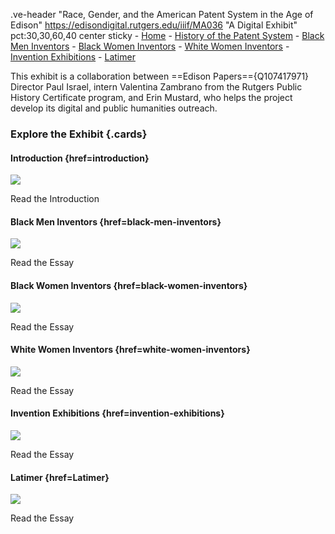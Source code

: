 .ve-header "Race, Gender, and the American Patent System in the Age of Edison" https://edisondigital.rutgers.edu/iiif/MA036 "A Digital Exhibit" pct:30,30,60,40 center sticky 
    - [Home](/)
    - [History of the Patent System](/history)
    - [Black Men Inventors](/black-men-inventors)
    - [Black Women Inventors](/black-women-inventors)
    - [White Women Inventors](/white-women-inventors)
    - [Invention Exhibitions](/invention-exhibitions)
    - [Latimer](/latimer)

This exhibit is a collaboration between ==Edison Papers=={Q107417971} Director Paul Israel, intern Valentina Zambrano from the Rutgers Public History Certificate program, and Erin Mustard, who helps the project develop its digital and public humanities outreach.

### Explore the Exhibit {.cards}

#### Introduction {href=introduction}

![](https://raw.githubusercontent.com/edisonpapers/media/main/ThomasAlvaEdison1884/Thomas_Alva_Edison_1884.jpg)

Read the Introduction 

#### Black Men Inventors  {href=black-men-inventors}

![](https://raw.githubusercontent.com/edisonpapers/media/main/diary/Diary_Entry_01.png)

Read the Essay

#### Black Women Inventors {href=black-women-inventors}

![](https://raw.githubusercontent.com/edisonpapers/media/main/diary/Diary_Entry_02.png)

Read the Essay

#### White Women Inventors {href=white-women-inventors}

![](https://raw.githubusercontent.com/edisonpapers/media/main/diary/Diary_Entry_03.png)

Read the Essay

#### Invention Exhibitions {href=invention-exhibitions}

![](https://raw.githubusercontent.com/edisonpapers/media/main/diary/Diary_Entry_04.png)

Read the Essay

#### Latimer {href=Latimer}

![](https://raw.githubusercontent.com/edisonpapers/media/main/diary/Diary_Entry_04.png)

Read the Essay